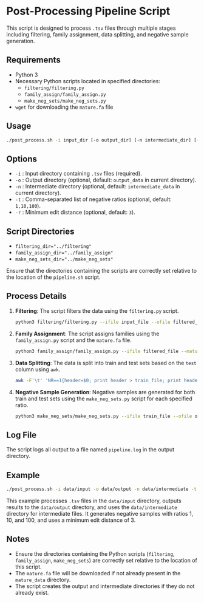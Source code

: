 
# Post-Processing Pipeline Script

This script is designed to process `.tsv` files through multiple stages including filtering, family assignment, data splitting, and negative sample generation. 

## Requirements
- Python 3
- Necessary Python scripts located in specified directories:
  - `filtering/filtering.py`
  - `family_assign/family_assign.py`
  - `make_neg_sets/make_neg_sets.py`
- `wget` for downloading the `mature.fa` file

## Usage
```bash
./post_process.sh -i input_dir [-o output_dir] [-n intermediate_dir] [-t neg_ratios] [-r min_edit_distance]
```

## Options
- `-i` : Input directory containing `.tsv` files (required).
- `-o` : Output directory (optional, default: `output_data` in current directory).
- `-n` : Intermediate directory (optional, default: `intermediate_data` in current directory).
- `-t` : Comma-separated list of negative ratios (optional, default: `1,10,100`).
- `-r` : Minimum edit distance (optional, default: `3`).

## Script Directories
- `filtering_dir="../filtering"`
- `family_assign_dir="../family_assign"`
- `make_neg_sets_dir="../make_neg_sets"`

Ensure that the directories containing the scripts are correctly set relative to the location of the `pipeline.sh` script.

## Process Details
1. **Filtering**: The script filters the data using the `filtering.py` script.
   ```bash
   python3 filtering/filtering.py --ifile input_file --ofile filtered_file
   ```
   
2. **Family Assignment**: The script assigns families using the `family_assign.py` script and the `mature.fa` file.
   ```bash
   python3 family_assign/family_assign.py --ifile filtered_file --mature mature_file --ofile family_assigned_file
   ```

3. **Data Splitting**: The data is split into train and test sets based on the `test` column using `awk`.
   ```bash
   awk -F'\t' 'NR==1{header=$0; print header > train_file; print header > test_file} NR>1{if($5=="False"){print > train_file} else {print > test_file}}' family_assigned_file
   ```

4. **Negative Sample Generation**: Negative samples are generated for both train and test sets using the `make_neg_sets.py` script for each specified ratio.
   ```bash
   python3 make_neg_sets/make_neg_sets.py --ifile train_file --ofile output_file --neg_ratio ratio --min_edit_distance min_edit_distance
   ```

## Log File
The script logs all output to a file named `pipeline.log` in the output directory.

## Example
```bash
./post_process.sh -i data/input -o data/output -n data/intermediate -t 1,10,100 -r 3
```

This example processes `.tsv` files in the `data/input` directory, outputs results to the `data/output` directory, and uses the `data/intermediate` directory for intermediate files. It generates negative samples with ratios 1, 10, and 100, and uses a minimum edit distance of 3.

## Notes
- Ensure the directories containing the Python scripts (`filtering`, `family_assign`, `make_neg_sets`) are correctly set relative to the location of this script.
- The `mature.fa` file will be downloaded if not already present in the `mature_data` directory.
- The script creates the output and intermediate directories if they do not already exist.
